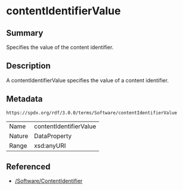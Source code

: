<!-- Automatically generated by spec-parser v2.3.0 on 2024-07-09T12:43:38.633388+00:00 -->
<!-- SPDX-License-Identifier: Community-Spec-1.0 -->

# contentIdentifierValue

## Summary

Specifies the value of the content identifier.


## Description

A contentIdentifierValue specifies the value of a content identifier.


## Metadata

`https://spdx.org/rdf/3.0.0/terms/Software/contentIdentifierValue`


| | |
|---|---|
| Name | contentIdentifierValue |
| Nature | DataProperty |
| Range | xsd:anyURI |




## Referenced

- [/Software/ContentIdentifier](../../Software/Classes/ContentIdentifier.md)

